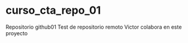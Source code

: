 curso_cta_repo_01
=================

Repositorio github01
Test de repositorio remoto
Victor colabora en este proyecto